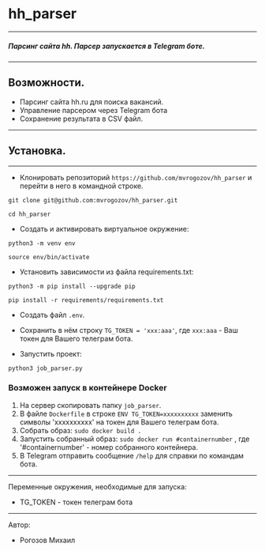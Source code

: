 # hh_parser
***
##### Парсинг сайта hh. Парсер запускается в Telegram боте.
***
## Возможности.

* Парсинг сайта hh.ru для поиска вакансий.
* Управление парсером через Telegram бота
* Сохранение результата в CSV файл.
***

## Установка.
***
* Клонировать репозиторий ```https://github.com/mvrogozov/hh_parser``` и перейти в него в командной строке.

```
git clone git@github.com:mvrogozov/hh_parser.git
```
```
cd hh_parser
```

* Cоздать и активировать виртуальное окружение:

```
python3 -m venv env
```

```
source env/bin/activate
```

* Установить зависимости из файла requirements.txt:

```
python3 -m pip install --upgrade pip
```
```
pip install -r requirements/requirements.txt
```
* Создать файл ```.env```.
* Сохранить в нём строку ```TG_TOKEN = 'xxx:aaa'```, где ```xxx:aaa``` - Ваш токен для Вашего телеграм бота.

* Запустить проект:
```
python3 job_parser.py
```
### Возможен запуск в контейнере Docker

1. На сервер скопировать папку ```job_parser```.
2. В файле ```Dockerfile``` в строке ```ENV TG_TOKEN=xxxxxxxxxx``` 
заменить символы 'xxxxxxxxxx' на токен для Вашего телеграм бота.
3. Собрать образ:
```sudo docker build .```
4. Запустить собранный образ:
```sudo docker run #containernumber``` , где '#containernumber' - номер собранного контейнера.
5. В Telegram отправить сообщение ```/help``` для справки по командам бота.
***
Переменные окружения, необходимые для запуска:

* TG_TOKEN - токен телеграм бота

***
Автор:
* Рогозов Михаил

